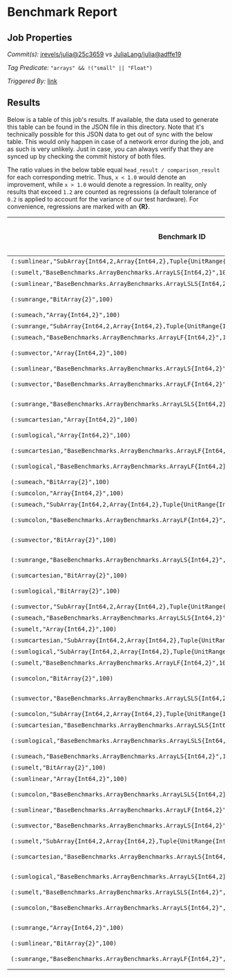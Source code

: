 # Benchmark Report

## Job Properties

*Commit(s):* [jrevels/julia@25c3659](https://github.com/jrevels/julia/commit/25c3659d6cec2ebf6e6c7d16b03adac76a47b42a) vs [JuliaLang/julia@adffe19](https://github.com/JuliaLang/julia/commit/adffe19dfb704444789429bffa51f4e05b386125)

*Tag Predicate:* `"arrays" && !("small" || "Float")`

*Triggered By:* [link](https://github.com/jrevels/julia/pull/2#discussion_r48678781)

## Results

Below is a table of this job's results. If available, the data used to generate this
table can be found in the JSON file in this directory. Note that it's technically possible
for this JSON data to get out of sync with the below table. This would only happen in case
of a network error during the job, and as such is very unlikely. Just in case, you can always
verify that they are synced up by checking the commit history of both files.

The ratio values in the below table equal `head_result / comparison_result` for each corresponding
metric. Thus, `x < 1.0` would denote an improvement, while `x > 1.0` would denote a regression.
In reality, only results that exceed `1.2` are counted as regressions (a default tolerance of
`0.2` is applied to account for the variance of our test hardware). For convenience, regressions are
marked with an **{R}**.

| Benchmark ID | time | % of time spent in GC | bytes allocated | number of allocations |
|--------------|------|-----------------------|-----------------|-----------------------|
| `(:sumlinear,"SubArray{Int64,2,Array{Int64,2},Tuple{UnitRange{Int64},UnitRange{Int64}},1}",100)` | 0.98 | 1.01 | 1.0 | 1.0 |
| `(:sumelt,"BaseBenchmarks.ArrayBenchmarks.ArrayLS{Int64,2}",100)` | 0.89 | 1.0 | 1.0 | 1.0 |
| `(:sumlinear,"BaseBenchmarks.ArrayBenchmarks.ArrayLSLS{Int64,2}",100)` | 0.97 | 1.0 | 1.0 | 1.0 |
| `(:sumrange,"BitArray{2}",100)` | **3.99 {R}** | 0.29 | 1.13 | 1.17 |
| `(:sumeach,"Array{Int64,2}",100)` | 1.0 | 1.0 | 1.0 | 1.0 |
| `(:sumrange,"SubArray{Int64,2,Array{Int64,2},Tuple{UnitRange{Int64},UnitRange{Int64}},1}",100)` | 1.01 | 0.99 | 1.0 | 1.0 |
| `(:sumeach,"BaseBenchmarks.ArrayBenchmarks.ArrayLF{Int64,2}",100)` | 1.0 | 1.0 | 1.0 | 1.0 |
| `(:sumvector,"Array{Int64,2}",100)` | **3.95 {R}** | 0.47 | **1.37 {R}** | **2.0 {R}** |
| `(:sumlinear,"BaseBenchmarks.ArrayBenchmarks.ArrayLS{Int64,2}",100)` | 0.99 | 1.0 | 1.0 | 1.0 |
| `(:sumvector,"BaseBenchmarks.ArrayBenchmarks.ArrayLF{Int64,2}",100)` | **3.72 {R}** | 0.47 | **1.37 {R}** | **2.0 {R}** |
| `(:sumrange,"BaseBenchmarks.ArrayBenchmarks.ArrayLSLS{Int64,2}",100)` | **1.94 {R}** | 0.55 | 1.02 | **1.4 {R}** |
| `(:sumcartesian,"Array{Int64,2}",100)` | 0.84 | 1.0 | 1.0 | 1.0 |
| `(:sumlogical,"Array{Int64,2}",100)` | **1.52 {R}** | 0.78 | 1.04 | **1.67 {R}** |
| `(:sumcartesian,"BaseBenchmarks.ArrayBenchmarks.ArrayLF{Int64,2}",100)` | 1.03 | 1.0 | 1.0 | 1.0 |
| `(:sumlogical,"BaseBenchmarks.ArrayBenchmarks.ArrayLF{Int64,2}",100)` | **1.55 {R}** | 0.76 | 1.04 | **1.67 {R}** |
| `(:sumeach,"BitArray{2}",100)` | 1.0 | 1.0 | 1.0 | 1.0 |
| `(:sumcolon,"Array{Int64,2}",100)` | 0.9 | 0.95 | 1.0 | 1.0 |
| `(:sumeach,"SubArray{Int64,2,Array{Int64,2},Tuple{UnitRange{Int64},UnitRange{Int64}},1}",100)` | 1.15 | 1.0 | 1.0 | 1.0 |
| `(:sumcolon,"BaseBenchmarks.ArrayBenchmarks.ArrayLF{Int64,2}",100)` | **1.21 {R}** | 0.83 | 1.0 | 1.0 |
| `(:sumvector,"BitArray{2}",100)` | **2.03 {R}** | 0.79 | **1.37 {R}** | **1.67 {R}** |
| `(:sumrange,"BaseBenchmarks.ArrayBenchmarks.ArrayLS{Int64,2}",100)` | **1.67 {R}** | 0.62 | 1.02 | **1.5 {R}** |
| `(:sumcartesian,"BitArray{2}",100)` | 1.01 | 1.0 | 1.0 | 1.0 |
| `(:sumlogical,"BitArray{2}",100)` | **1.45 {R}** | 0.82 | 1.06 | **1.5 {R}** |
| `(:sumvector,"SubArray{Int64,2,Array{Int64,2},Tuple{UnitRange{Int64},UnitRange{Int64}},1}",100)` | 0.94 | 1.06 | 1.0 | 1.0 |
| `(:sumeach,"BaseBenchmarks.ArrayBenchmarks.ArrayLSLS{Int64,2}",100)` | 1.01 | 1.0 | 1.0 | 1.0 |
| `(:sumelt,"Array{Int64,2}",100)` | 1.0 | 1.0 | 1.0 | 1.0 |
| `(:sumcartesian,"SubArray{Int64,2,Array{Int64,2},Tuple{UnitRange{Int64},UnitRange{Int64}},1}",100)` | 1.03 | 1.0 | 1.0 | 1.0 |
| `(:sumlogical,"SubArray{Int64,2,Array{Int64,2},Tuple{UnitRange{Int64},UnitRange{Int64}},1}",100)` | 1.1 | 1.0 | 1.0 | 1.0 |
| `(:sumelt,"BaseBenchmarks.ArrayBenchmarks.ArrayLF{Int64,2}",100)` | 1.0 | 1.0 | 1.0 | 1.0 |
| `(:sumcolon,"BitArray{2}",100)` | **3.47 {R}** | 0.28 | 0.91 | 0.75 |
| `(:sumvector,"BaseBenchmarks.ArrayBenchmarks.ArrayLSLS{Int64,2}",100)` | **3.76 {R}** | 0.5 | **1.33 {R}** | **1.67 {R}** |
| `(:sumcolon,"SubArray{Int64,2,Array{Int64,2},Tuple{UnitRange{Int64},UnitRange{Int64}},1}",100)` | 1.01 | 0.94 | 1.0 | 1.0 |
| `(:sumcartesian,"BaseBenchmarks.ArrayBenchmarks.ArrayLSLS{Int64,2}",100)` | 1.0 | 1.0 | 1.0 | 1.0 |
| `(:sumlogical,"BaseBenchmarks.ArrayBenchmarks.ArrayLSLS{Int64,2}",100)` | **1.56 {R}** | 0.76 | 1.03 | **1.5 {R}** |
| `(:sumeach,"BaseBenchmarks.ArrayBenchmarks.ArrayLS{Int64,2}",100)` | 1.02 | 1.0 | 1.0 | 1.0 |
| `(:sumelt,"BitArray{2}",100)` | 1.0 | 1.0 | 1.0 | 1.0 |
| `(:sumlinear,"Array{Int64,2}",100)` | 1.0 | 1.0 | 1.0 | 1.0 |
| `(:sumcolon,"BaseBenchmarks.ArrayBenchmarks.ArrayLSLS{Int64,2}",100)` | **1.39 {R}** | 0.7 | 1.0 | 1.0 |
| `(:sumlinear,"BaseBenchmarks.ArrayBenchmarks.ArrayLF{Int64,2}",100)` | 1.0 | 1.0 | 1.0 | 1.0 |
| `(:sumvector,"BaseBenchmarks.ArrayBenchmarks.ArrayLS{Int64,2}",100)` | **3.97 {R}** | 0.46 | **1.37 {R}** | **2.0 {R}** |
| `(:sumelt,"SubArray{Int64,2,Array{Int64,2},Tuple{UnitRange{Int64},UnitRange{Int64}},1}",100)` | 1.0 | 1.0 | 1.0 | 1.0 |
| `(:sumcartesian,"BaseBenchmarks.ArrayBenchmarks.ArrayLS{Int64,2}",100)` | **1.25 {R}** | 1.0 | 1.0 | 1.0 |
| `(:sumlogical,"BaseBenchmarks.ArrayBenchmarks.ArrayLS{Int64,2}",100)` | **1.56 {R}** | 0.77 | 1.04 | **1.67 {R}** |
| `(:sumelt,"BaseBenchmarks.ArrayBenchmarks.ArrayLSLS{Int64,2}",100)` | 0.97 | 1.0 | 1.0 | 1.0 |
| `(:sumcolon,"BaseBenchmarks.ArrayBenchmarks.ArrayLS{Int64,2}",100)` | **1.21 {R}** | 0.82 | 1.0 | 1.0 |
| `(:sumrange,"Array{Int64,2}",100)` | **1.5 {R}** | 0.69 | 1.02 | **1.5 {R}** |
| `(:sumlinear,"BitArray{2}",100)` | 1.0 | 1.0 | 1.0 | 1.0 |
| `(:sumrange,"BaseBenchmarks.ArrayBenchmarks.ArrayLF{Int64,2}",100)` | **1.67 {R}** | 0.63 | 1.02 | **1.5 {R}** |


